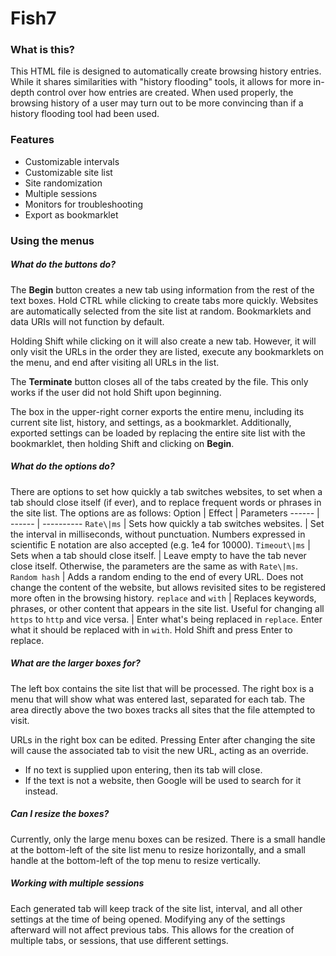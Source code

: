 # Fish7
### What is this?
This HTML file is designed to automatically create browsing history entries. While it shares similarities with "history flooding" tools, it allows for more in-depth control over how entries are created. When used properly, the browsing history of a user may turn out to be more convincing than if a history flooding tool had been used.
### Features
* Customizable intervals
* Customizable site list
* Site randomization
* Multiple sessions
* Monitors for troubleshooting
* Export as bookmarklet
### Using the menus
##### What do the buttons do?
The **Begin** button creates a new tab using information from the rest of the text boxes. Hold CTRL while clicking to create tabs more quickly. Websites are automatically selected from the site list at random. Bookmarklets and data URIs will not function by default.  
  
Holding Shift while clicking on it will also create a new tab. However, it will only visit the URLs in the order they are listed, execute any bookmarklets on the menu, and end after visiting all URLs in the list.  
  
The **Terminate** button closes all of the tabs created by the file. This only works if the user did not hold Shift upon beginning.  
  
The box in the upper-right corner exports the entire menu, including its current site list, history, and settings, as a bookmarklet. Additionally, exported settings can be loaded by replacing the entire site list with the bookmarklet, then holding Shift and clicking on **Begin**.
##### What do the options do?
There are options to set how quickly a tab switches websites, to set when a tab should close itself (if ever), and to replace frequent words or phrases in the site list. The options are as follows:
Option | Effect | Parameters
------ | ------ | ----------
`Rate\|ms` | Sets how quickly a tab switches websites. | Set the interval in milliseconds, without punctuation. Numbers expressed in scientific E notation are also accepted (e.g. 1e4 for 10000).
`Timeout\|ms` | Sets when a tab should close itself. | Leave empty to have the tab never close itself. Otherwise, the parameters are the same as with `Rate\|ms`.
`Random hash` | Adds a random ending to the end of every URL. Does not change the content of the website, but allows revisited sites to be registered more often in the browsing history.
`replace` and `with` | Replaces keywords, phrases, or other content that appears in the site list. Useful for changing all `https` to `http` and vice versa. | Enter what's being replaced in `replace`. Enter what it should be replaced with in `with`. Hold Shift and press Enter to replace.
##### What are the larger boxes for?
The left box contains the site list that will be processed. The right box is a menu that will show what was entered last, separated for each tab. The area directly above the two boxes tracks all sites that the file attempted to visit.  
  
URLs in the right box can be edited. Pressing Enter after changing the site will cause the associated tab to visit the new URL, acting as an override.
* If no text is supplied upon entering, then its tab will close.  
* If the text is not a website, then Google will be used to search for it instead.
##### Can I resize the boxes?
Currently, only the large menu boxes can be resized. There is a small handle at the bottom-left of the site list menu to resize horizontally, and a small handle at the bottom-left of the top menu to resize vertically.
##### Working with multiple sessions
Each generated tab will keep track of the site list, interval, and all other settings at the time of being opened. Modifying any of the settings afterward will not affect previous tabs. This allows for the creation of multiple tabs, or sessions, that use different settings.
